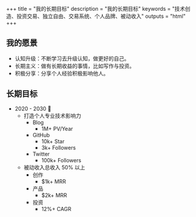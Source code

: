 +++
title = "我的长期目标"
description = "我的长期目标"
keywords = "技术创造、投资交易、独立自由、交易系统、个人品牌、被动收入"
outputs = "html"
+++

## 我的愿景

- 认知升级：不断学习去升级认知，做更好的自己。
- 长期主义：做有长期收益的事情，比如写作与投资。
- 积极分享：分享个人经验积极影响他人。

## 长期目标

- 2020 - 2030 🚀
  - 打造个人专业技术影响力
    - Blog
      - 1M+ PV/Year
    - GitHub
      - 10k+ Star
      - 3k+ Followers
    - Twitter
      - 100k+ Followers
  - 被动收入总收入 50% 以上
    - 创作
      - $1k+ MRR
    - 产品
      - $2k+ MRR
    - 投资
      - 12%+ CAGR
